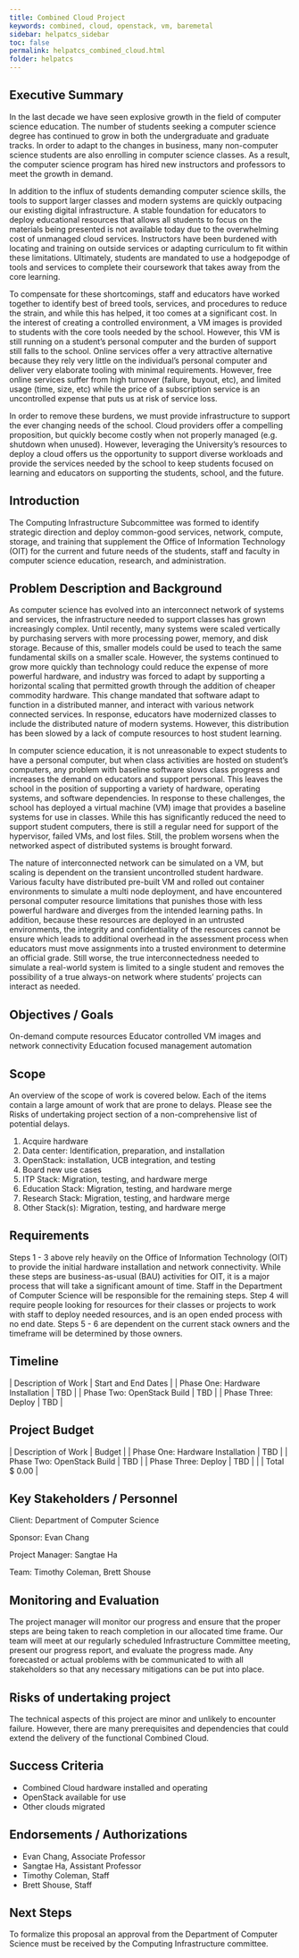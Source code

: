```yaml
---
title: Combined Cloud Project
keywords: combined, cloud, openstack, vm, baremetal
sidebar: helpatcs_sidebar
toc: false
permalink: helpatcs_combined_cloud.html
folder: helpatcs
---
```


## Executive Summary

In the last decade we have seen explosive growth in the field of computer science education. The number of students seeking a computer science degree has continued to grow in both the undergraduate and graduate tracks. In order to adapt to the changes in business, many non-computer science students are also enrolling in computer science classes. As a result, the computer science program has hired new instructors and professors to meet the growth in demand.

In addition to the influx of students demanding computer science skills, the tools to support larger classes and modern systems are quickly outpacing our existing digital infrastructure. A stable foundation for educators to deploy educational resources that allows all students to focus on the materials being presented is not available today due to the overwhelming cost of unmanaged cloud services. Instructors have been burdened with locating and training on outside services or adapting curriculum to fit within these limitations. Ultimately, students are mandated to use a hodgepodge of tools and services to complete their coursework that takes away from the core learning.

To compensate for these shortcomings, staff and educators have worked together to identify best of breed tools, services, and procedures to reduce the strain, and while this has helped, it too comes at a significant cost. In the interest of creating a controlled environment, a VM images is provided to students with the core tools needed by the school. However, this VM is still running on a student’s personal computer and the burden of support still falls to the school. Online services offer a very attractive alternative because they rely very little on the individual’s personal computer and deliver very elaborate tooling with minimal requirements. However, free online services suffer from high turnover (failure, buyout, etc), and limited usage (time, size, etc) while the price of a subscription service is an uncontrolled expense that puts us at risk of service loss.

In order to remove these burdens, we must provide infrastructure to support the ever changing needs of the school. Cloud providers offer a compelling proposition, but quickly become costly when not properly managed (e.g. shutdown when unused). However, leveraging the University’s resources to deploy a cloud offers us the opportunity to support diverse workloads and provide the services needed by the school to keep students focused on learning and educators on supporting the students, school, and the future.



## Introduction

The Computing Infrastructure Subcommittee was formed to identify strategic direction and deploy common-good services, network, compute, storage, and training that supplement the Office of Information Technology (OIT) for the current and future needs of the students, staff and faculty in computer science education, research, and administration.



## Problem Description and Background

As computer science has evolved into an interconnect network of systems and services, the infrastructure needed to support classes has grown increasingly complex. Until recently, many systems were scaled vertically by purchasing servers with more processing power, memory, and disk storage. Because of this, smaller models could be used to teach the same fundamental skills on a smaller scale. However, the systems continued to grow more quickly than technology could reduce the expense of more powerful hardware, and industry was forced to adapt by supporting a horizontal scaling that permitted growth through the addition of cheaper commodity hardware. This change mandated that software adapt to function in a distributed manner, and interact with various network connected services. In response, educators have modernized classes to include the distributed nature of modern systems. However, this distribution has been slowed by a lack of compute resources to host student learning.

In computer science education, it is not unreasonable to expect students to have a personal computer, but when class activities are hosted on student’s computers, any problem with baseline software slows class progress and increases the demand on educators and support personal. This leaves the school in the position of supporting a variety of hardware, operating systems, and software dependencies. In response to these challenges, the school has deployed a virtual machine (VM) image that provides a baseline systems for use in classes. While this has significantly reduced the need to support student computers, there is still a regular need for support of the hypervisor, failed VMs, and lost files. Still, the problem worsens when the networked aspect of distributed systems is brought forward.

The nature of interconnected network can be simulated on a VM, but scaling is dependent on the transient uncontrolled student hardware. Various faculty have distributed pre-built VM and rolled out container environments to simulate a multi node deployment, and have encountered personal computer resource limitations that punishes those with less powerful hardware and diverges from the intended learning paths. In addition, because these resources are deployed in an untrusted environments, the integrity and confidentiality of the resources cannot be ensure which leads to additional overhead in the assessment process when educators must move assignments into a trusted environment to determine an official grade. Still worse, the true interconnectedness needed to simulate a real-world system is limited to a single student and removes the possibility of a true always-on network where students’ projects can interact as needed.     

## Objectives / Goals

On-demand compute resources
Educator controlled VM images and network connectivity
Education focused management automation

## Scope

An overview of the scope of work is covered below. Each of the items contain a large amount of work that are prone to delays. Please see the Risks of undertaking project section of a non-comprehensive list of potential delays.

1. Acquire hardware
2. Data center: Identification, preparation, and installation
3. OpenStack: installation, UCB integration, and testing
4. Board new use cases
5. ITP Stack: Migration, testing, and hardware merge
6. Education Stack: Migration, testing, and hardware merge
7. Research Stack: Migration, testing, and hardware merge
8. Other Stack(s): Migration, testing, and hardware merge


## Requirements
Steps 1 - 3 above rely heavily on the Office of Information Technology (OIT) to provide the initial hardware installation and network connectivity. While these steps are business-as-usual (BAU) activities for OIT, it is a major process that will take a significant amount of time.  Staff in the Department of Computer Science will be responsible for the remaining steps. Step 4 will require people looking for resources for their classes or projects to work with staff to deploy needed resources, and is an open ended process with no end date. Steps 5 - 6 are dependent on the current stack owners and the timeframe will be determined by those owners.

## Timeline

| Description of Work | Start and End Dates |
| Phase One: Hardware Installation | TBD |
| Phase Two: OpenStack Build | TBD |
| Phase Three: Deploy | TBD |




## Project Budget

| Description of Work | Budget |
| Phase One: Hardware Installation | TBD |
| Phase Two: OpenStack Build |  TBD |
| Phase Three: Deploy | TBD |
|  | Total $  0.00 |




## Key Stakeholders / Personnel

Client: Department of Computer Science

Sponsor: Evan Chang

Project Manager: Sangtae Ha

Team: Timothy Coleman, Brett Shouse




## Monitoring and Evaluation

The project manager will monitor our progress and ensure that the proper steps are being taken to reach completion in our allocated time frame. Our team will meet at our regularly scheduled Infrastructure Committee meeting, present our progress report, and evaluate the progress made. Any forecasted or actual problems with be communicated to with all stakeholders so that any necessary mitigations can be put into place.


## Risks of undertaking project

The technical aspects of this project are minor and unlikely to encounter failure. However, there are many prerequisites and dependencies that could extend the delivery of the functional Combined Cloud.



## Success Criteria

* Combined Cloud hardware installed and operating
* OpenStack available for use
* Other clouds migrated




## Endorsements / Authorizations
* Evan Chang, Associate Professor
* Sangtae Ha, Assistant Professor
* Timothy Coleman, Staff
* Brett Shouse, Staff


## Next Steps

To formalize this proposal an approval from the Department of Computer Science must be received by the Computing Infrastructure committee.
